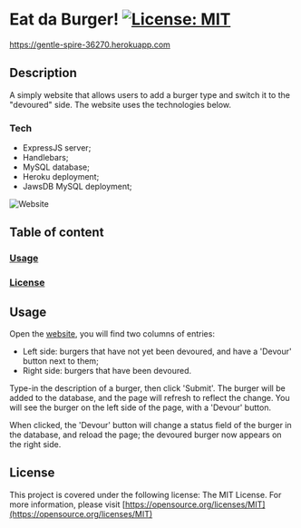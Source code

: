 # Eat da Burger!    [![License: MIT](https://img.shields.io/badge/License-MIT-yellow.svg)](https://opensource.org/licenses/MIT)

https://gentle-spire-36270.herokuapp.com

## Description

A simply website that allows users to add a burger type and switch it to the "devoured" side. The website uses the technologies below.

### Tech

- ExpressJS server;
- Handlebars;
- MySQL database;
- Heroku deployment;
- JawsDB MySQL deployment;

![Website](./website.png)

## Table of content


### [Usage](##-Usage)

### [License](##-License)



## Usage

Open the [website](https://gentle-spire-36270.herokuapp.com), you will find two columns of entries:

- Left side: burgers that have not yet been devoured, and have a 'Devour' button next to them;
- Right side: burgers that have been devoured.

Type-in the description of a burger, then click 'Submit'. The burger will be added to the database, and the page will refresh to reflect the change. You will see the burger on the left side of the page, with a 'Devour' button.

When clicked, the 'Devour' button will change a status field of the burger in the database, and reload the page; the devoured burger now appears on the right side.



## License

This project is covered under the following license: The MIT License. For more information, please visit [https://opensource.org/licenses/MIT](https://opensource.org/licenses/MIT)







